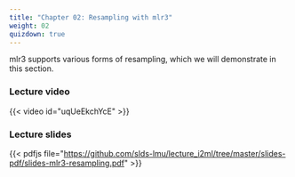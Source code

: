 ```yaml
---
title: "Chapter 02: Resampling with mlr3"
weight: 02
quizdown: true
---
```

mlr3 supports various forms of resampling, which we will demonstrate in this section.

<!--more-->

### Lecture video

{{< video id="uqUeEkchYcE" >}}

### Lecture slides

{{< pdfjs file="https://github.com/slds-lmu/lecture_i2ml/tree/master/slides-pdf/slides-mlr3-resampling.pdf" >}}
